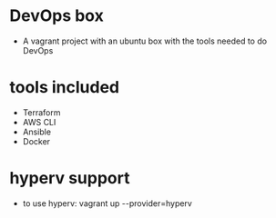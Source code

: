 # DevOps box
* A vagrant project with an ubuntu box with the tools needed to do DevOps

# tools included
* Terraform
* AWS CLI
* Ansible
* Docker

# hyperv support
* to use hyperv: vagrant up --provider=hyperv
